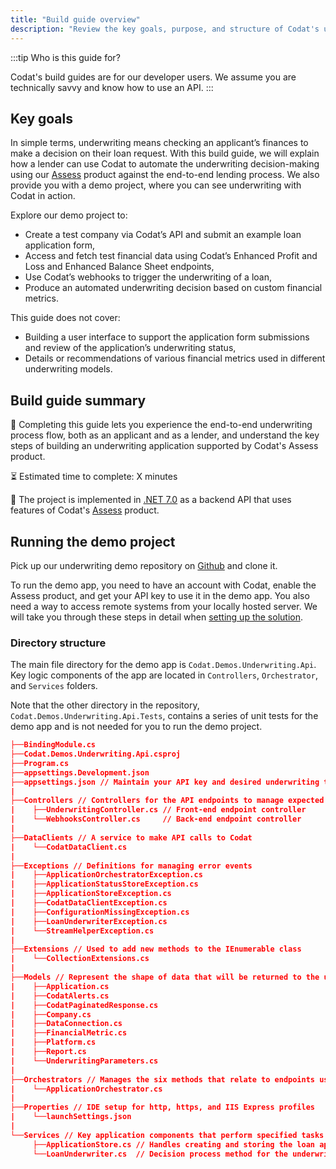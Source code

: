 ```yaml
---
title: "Build guide overview"
description: "Review the key goals, purpose, and structure of Codat's underwriting build guide"
---
```


:::tip Who is this guide for?

Codat's build guides are for our developer users. We assume you are technically savvy and know how to use an API.
:::

## Key goals

In simple terms, underwriting means checking an applicant’s finances to make a decision on their loan request. With this build guide, we will explain how a lender can use Codat to automate the underwriting decision-making using our [Assess](/assess/overview) product against the end-to-end lending process. We also provide you with a demo project, where you can see underwriting with Codat in action. 

Explore our demo project to:

- Create a test company via Codat’s API and submit an example loan application form,
- Access and fetch test financial data using Codat’s Enhanced Profit and Loss and Enhanced Balance Sheet endpoints,
- Use Codat’s webhooks to trigger the underwriting of a loan,
- Produce an automated underwriting decision based on custom financial metrics. 

This guide does not cover: 

- Building a user interface to support the application form submissions and review of the application’s underwriting status,
- Details or recommendations of various financial metrics used in different underwriting models.

## Build guide summary

:dart: Completing this guide lets you experience the end-to-end underwriting process flow, both as an applicant and as a lender, and understand the key steps of building an underwriting application supported by Codat's Assess product.

:hourglass_flowing_sand: Estimated time to complete: X minutes

:hammer: The project is implemented in [.NET 7.0](https://dotnet.microsoft.com/en-us/download/dotnet/7.0) as a backend API that uses features of Codat's [Assess](/assess/overview) product.

## Running the demo project

Pick up our underwriting demo repository on [Github](https://github.com/codatio/build-guide-underwriting-be) and clone it. 

To run the demo app, you need to have an account with Codat, enable the Assess product, and get your API key to use it in the demo app. You also need a way to access remote systems from your locally hosted server. We will take you through these steps in detail when [setting up the solution](/underwriting/setting-up). 

### Directory structure

The main file directory for the demo app is `Codat.Demos.Underwriting.Api`. Key logic components of the app are located in `Controllers`, `Orchestrator`, and `Services` folders.

Note that the other directory in the repository, `Codat.Demos.Underwriting.Api.Tests`, contains a series of unit tests for the demo app and is not needed for you to run the demo project. 

```json title="Codat.Demos.Underwriting.Api"
├──BindingModule.cs
├──Codat.Demos.Underwriting.Api.csproj
├──Program.cs
├──appsettings.Development.json
├──appsettings.json // Maintain your API key and desired underwriting thresholds in this file
|   
├──Controllers // Controllers for the API endpoints to manage expected actions and results
|    ├──UnderwritingController.cs // Front-end endpoint controller
|    └──WebhooksController.cs     // Back-end endpoint controller
|       
├──DataClients // A service to make API calls to Codat
|    └──CodatDataClient.cs
|       
├──Exceptions // Definitions for managing error events 
|    ├──ApplicationOrchestratorException.cs
|    ├──ApplicationStatusStoreException.cs
|    ├──ApplicationStoreException.cs
|    ├──CodatDataClientException.cs
|    ├──ConfigurationMissingException.cs
|    ├──LoanUnderwriterException.cs
|    └──StreamHelperException.cs
|       
├──Extensions // Used to add new methods to the IEnumerable class
|    └──CollectionExtensions.cs
|       
├──Models // Represent the shape of data that will be returned to the user
|    ├──Application.cs
|    ├──CodatAlerts.cs
|    ├──CodatPaginatedResponse.cs
|    ├──Company.cs
|    ├──DataConnection.cs
|    ├──FinancialMetric.cs
|    ├──Platform.cs
|    ├──Report.cs
|    └──UnderwritingParameters.cs
|       
├──Orchestrators // Manages the six methods that relate to endpoints used in the app
|    └──ApplicationOrchestrator.cs
|       
├──Properties // IDE setup for http, https, and IIS Express profiles
|    └──launchSettings.json
|       
└──Services // Key application components that perform specified tasks
     ├──ApplicationStore.cs // Handles creating and storing the loan application in-memory
     └──LoanUnderwriter.cs  // Decision process method for the underwriting model used in the demo
```